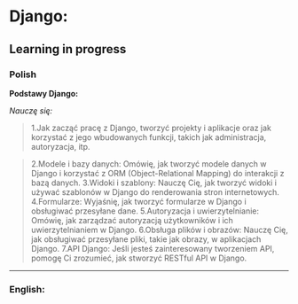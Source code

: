 # Django:

## Learning in progress

### Polish
<b>Podstawy Django:</b>

_Nauczę się:_

>1.Jak zacząć pracę z Django, tworzyć projekty i aplikacje oraz jak korzystać z jego wbudowanych funkcji, takich jak administracja, autoryzacja, itp.

>2.Modele i bazy danych: Omówię, jak tworzyć modele danych w Django i korzystać z ORM (Object-Relational Mapping) do interakcji z bazą danych.
3.Widoki i szablony: Nauczę Cię, jak tworzyć widoki i używać szablonów w Django do renderowania stron internetowych.
4.Formularze: Wyjaśnię, jak tworzyć formularze w Django i obsługiwać przesyłane dane.
5.Autoryzacja i uwierzytelnianie: Omówię, jak zarządzać autoryzacją użytkowników i ich uwierzytelnianiem w Django.
6.Obsługa plików i obrazów: Nauczę Cię, jak obsługiwać przesyłane pliki, takie jak obrazy, w aplikacjach Django.
7.API Django: Jeśli jesteś zainteresowany tworzeniem API, pomogę Ci zrozumieć, jak stworzyć RESTful API w Django.

***

### English: